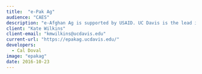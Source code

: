 ```yaml
---
title:  "e-Pak Ag"
audience: "CAES"
description: "e-Afghan Ag is supported by USAID. UC Davis is the lead institution. Over 70 institutions have contributed content. e-Afghan Ag is considered the most comprehensive collection of practical information available to help the farmers of Afghanistan. The project started with USAID funding managed through USDA. "
client: "Kate Wilkins"
client-email: "kmwilkins@ucdavis.edu"
current-url: "https://epakag.ucdavis.edu/"
developers:
  - Cal Doval
image: "epakag"
date: 2016-10-23
---
```

